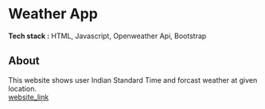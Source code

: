 # Weather App
<p> <b>Tech stack :</b> HTML, Javascript, Openweather Api, Bootstrap </p>
<p>
<h2> About </h2>
This website shows user Indian Standard Time and forcast weather at given location. 
<br><a href="https://mossamapp.netlify.app/">website_link</a>
</p>
